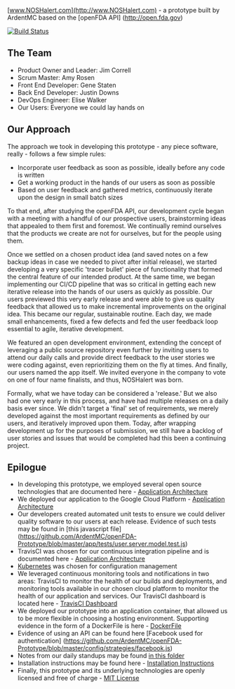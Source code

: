 [www.NOSHalert.com](http://www.NOSHalert.com) - a prototype built by ArdentMC based on the [openFDA API] (http://open.fda.gov)

[![Build Status](https://travis-ci.org/ArdentMC/openFDA-Prototype.svg?branch=master)](https://travis-ci.org/ArdentMC/openFDA-Prototype)

## The Team
* Product Owner and Leader: Jim Correll
* Scrum Master: Amy Rosen
* Front End Developer: Gene Staten
* Back End Developer: Justin Downs
* DevOps Engineer: Elise Walker
* Our Users: Everyone we could lay hands on

## Our Approach
The approach we took in developing this prototype - any piece software, really - follows a few simple rules:
* Incorporate user feedback as soon as possible, ideally before any code is written
* Get a working product in the hands of our users as soon as possible
* Based on user feedback and gathered metrics, continuously iterate upon the design in small batch sizes

To that end, after studying the openFDA API, our development cycle began with a meeting with a handful of our prospective users, brainstorming ideas that appealed to them first and foremost.  We continually remind ourselves that the products we create are not for ourselves, but for the people using them.

Once we settled on a chosen product idea (and saved notes on a few backup ideas in case we needed to pivot after initial release), we started developing a very specific 'tracer bullet' piece of functionality that formed the central feature of our intended product. At the same time, we began implementing our CI/CD pipeline that was so critical in getting each new iterative release into the hands of our users as quickly as possible.  Our users previewed this very early release and were able to give us quality feedback that allowed us to make incremental improvements on the original idea.  This became our regular, sustainable routine.  Each day, we made small enhancements, fixed a few defects and fed the user feedback loop essential to agile, iterative development.

We featured an open development environment, extending the concept of leveraging a public source repository even further by inviting users to attend our daily calls and provide direct feedback to the user stories we were coding against, even reprioritizing them on the fly at times.  And finally, our users named the app itself.  We invited everyone in the company to vote on one of four name finalists, and thus, NOSHalert was born.

Formally, what we have today can be considered a 'release.'  But we also had one very early in this process, and have had multiple releases on a daily basis ever since.  We didn't target a 'final' set of requirements, we merely developed against the most important requirements as defined by our users, and iteratively improved upon them.  Today, after wrapping development up for the purposes of submission, we still have a backlog of user stories and issues that would be completed had this been a continuing project.


## Epilogue
* In developing this prototype, we employed several open source technologies that are documented here - [Application Architecture](https://github.com/ArdentMC/openFDA-Prototype/blob/master/documents/AppArchitectureReadMe.md)
* We deployed our application to the Google Cloud Platform - [Application Architecture](https://github.com/ArdentMC/openFDA-Prototype/blob/master/documents/AppArchitectureReadMe.md)
* Our developers created automated unit tests to ensure we could deliver quality software to our users at each release.  Evidence of such tests may be found in [this javascript file] (https://github.com/ArdentMC/openFDA-Prototype/blob/master/app/tests/user.server.model.test.js)
* TravisCI was chosen for our continuous integration pipeline and is documented here - [Application Architecture](https://github.com/ArdentMC/openFDA-Prototype/blob/master/documents/AppArchitectureReadMe.md)
* [Kubernetes](https://github.com/ArdentMC/openFDA-Prototype/blob/master/documents/KubernetesInfo.md) was chosen for configuration management
* We leveraged continuous monitoring tools and notifications in two areas:  TravisCI to monitor the health of our builds and deployments, and monitoring tools available in our chosen cloud platform to monitor the health of our application and services.  Our TravisCI dashboard is located here - [TravisCI Dashboard](https://travis-ci.org/ArdentMC/openFDA-Prototype)
* We deployed our prototype into an application container, that allowed us to be more flexible in choosing a hosting environment.  Supporting evidence in the form of a DockerFile is here - [DockerFile](https://github.com/ArdentMC/openFDA-Prototype/blob/master/Dockerfile)
* Evidence of using an API can be found here [Facebook used for authentication] (https://github.com/ArdentMC/openFDA-Prototype/blob/master/config/strategies/facebook.js)
* Notes from our daily standups may be found [in this folder](https://github.com/ArdentMC/openFDA-Prototype/tree/master/documents/Meeting-Minutes)
* Installation instructions may be found here - [Installation Instructions](https://github.com/ArdentMC/openFDA-Prototype/blob/master/documents/InstallationReadMe.md)
* Finally, this prototype and its underlying technologies are openly licensed and free of charge - [MIT License](https://github.com/ArdentMC/openFDA-Prototype/blob/master/LICENSE.md)
